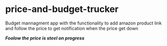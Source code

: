 # price-and-budget-trucker

Budget mannagment app with the functionality to add amazon product link and follow the price
to get notification when the price get down

***Foolow the price is steel on progress***
